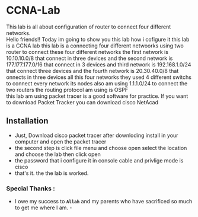 # CCNA-Lab
This lab is all about configuration of router to connect four different networks.<br/>
Hello friends!!
Today im  going to show you this lab how i cofigure it this lab is a CCNA lab this lab is a connecting four different netwoorks using two router to connect these four different networks the first network is  10.10.10.0/8 that connect in three devices and the second network is 177.177.177.0/16 that connect in 3 devices and third network is 192.168.1.0/24 that connect three devices and the fourth network is 20.30.40.0/8 that onnects in three devices all this four networks they used 4 different switchs to connect every network its nodes also am using 1.1.1.0/24 to connect the two routers the routing protocol am using is OSPF <br/>
this lab am using packet tracer  is a good software for practice. If you want to download Packet Tracker you can download cisco NetAcad

## Installation

- Just, Download cisco packet tracer after downloding install in your computer and open the packet tracer
- the second step is click file menu and choose open select the location and choose the lab then click open
- the password that i configure it in console cable and privlige mode is cisco
-  that's it. the the lab is worked.

### Special Thanks :
-  <p dir="auto">I owe my success to <strong><code>Allah</code></strong> and my parents who have sacrificed so much to get me where I am.  -</p>
